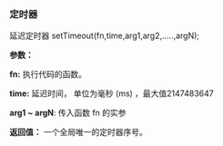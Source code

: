 ### 定时器
延迟定时器 
setTimeout(fn,time,arg1,arg2,.....,argN);

**参数：**

**fn:** 执行代码的函数。

**time:** 延迟时间， 单位为毫秒 (ms) ，最大值2147483647

**arg1 ~ argN**: 传入函数 fn 的实参

**返回值：** 一个全局唯一的定时器序号。